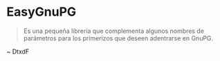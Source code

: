 # EasyGnuPG
> Es una pequeña librería que complementa algunos nombres de parámetros para los primerizos que deseen adentrarse en GnuPG.

\~ DtxdF
